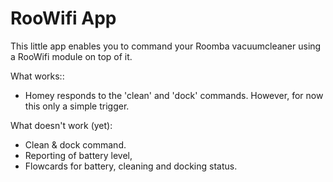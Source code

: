 # RooWifi App

This little app enables you to command your Roomba vacuumcleaner using a RooWifi module on top of it.

What works::
* Homey responds to the 'clean' and 'dock' commands. However, for now this only a simple trigger.

What doesn't work (yet):

* Clean & dock command.
* Reporting of battery level,
* Flowcards for battery, cleaning and docking status.
